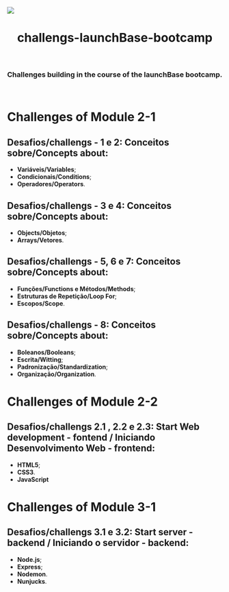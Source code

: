 <img src="https://camo.githubusercontent.com/268b1344409fac98c4eeda520482b6910c4ddcba/68747470733a2f2f73746f726167652e676f6f676c65617069732e636f6d2f676f6c64656e2d77696e642f626f6f7463616d702d6c61756e6368626173652f6c6f676f2e706e67"></n>

<h1 align="center">challengs-launchBase-bootcamp</h2>&nbsp;&nbsp;&nbsp;
<h3>Challenges building in the course of the launchBase bootcamp.</h3>&nbsp;

<h1>Challenges of Module 2-1</h1>
<h2>Desafios/challengs - 1 e 2: Conceitos sobre/Concepts about:</h2>
 
- **Variáveis/Variables**;
- **Condicionais/Conditions**;
- **Operadores/Operators**.

<h2>Desafios/challengs - 3 e 4: Conceitos sobre/Concepts about:</h2>

- **Objects/Objetos**;
- **Arrays/Vetores**.

<h2>Desafios/challengs - 5, 6 e 7: Conceitos sobre/Concepts about:</h2>

- **Funções/Functions e Métodos/Methods**;
- **Estruturas de Repetição/Loop For**;
- **Escopos/Scope**.

<h2>Desafios/challengs - 8: Conceitos sobre/Concepts about:</h2>

- **Boleanos/Booleans**;
- **Escrita/Witting**;
- **Padronização/Standardization**;
- **Organização/Organization**.

<h1>Challenges of Module 2-2</h1>
<h2>Desafios/challengs 2.1 , 2.2 e 2.3: Start Web development - fontend / Iniciando Desenvolvimento Web - frontend:</h2>

- **HTML5**;
- **CSS3**.
- **JavaScript**

<h1>Challenges of Module 3-1</h1>
<h2>Desafios/challengs 3.1 e 3.2: Start server - backend / Iniciando o servidor - backend:</h2>

- **Node.js**;
- **Express**;
- **Nodemon**.
- **Nunjucks**.



